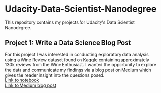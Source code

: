 # Udacity-Data-Scientist-Nanodegree

This repository contains my projects for Udacity's Data Scientist Nanodegree.

## Project 1: Write a Data Science Blog Post 
For this project I was interested in conducting exploratory data analysis using a Wine Review dataset found on Kaggle containing approximately 130k reviews from the Wine Enthusiast. I wanted the opportunity to explore the data and communicate my findings via a blog post on Medium which gives the reader insight into the questions posed.    
[Link to notebook](https://github.com/stephanieirvine/Udacity-Data-Scientist-Nanodegree/blob/main/Project%201/Wine_Rating_StephIrvine.ipynb)    
[Link to Medium blog post](https://medium.com/swlh/how-data-will-make-you-drink-wine-differently-c59d669831a1)


